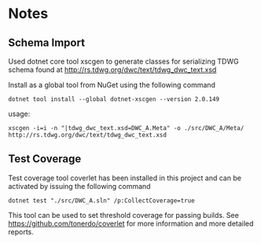 # Notes

## Schema Import

Used dotnet core tool xscgen to generate classes for serializing TDWG schema found at
http://rs.tdwg.org/dwc/text/tdwg_dwc_text.xsd

Install as a global tool from NuGet using the following command
```
dotnet tool install --global dotnet-xscgen --version 2.0.149
```
usage:
```
xscgen -i=i -n "|tdwg_dwc_text.xsd=DWC_A.Meta" -o ./src/DWC_A/Meta/ http://rs.tdwg.org/dwc/text/tdwg_dwc_text.xsd
```

## Test Coverage

Test coverage tool coverlet has been installed in this project and can be activated by issuing the following command
```
dotnet test "./src/DWC_A.sln" /p:CollectCoverage=true
```
This tool can be used to set threshold coverage for passing builds.  See https://github.com/tonerdo/coverlet for more information and more detailed reports.